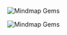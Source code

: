 ![Mindmap Gems](./Resources/Mindmap_Gems.jpg)

![Mindmap Gems](./Resources/Mindmap_Gems_Progression.jpg)